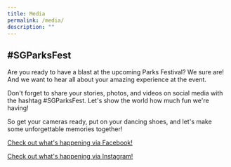 ```yaml
---
title: Media
permalink: /media/
description: ""
---
```

## #SGParksFest

Are you ready to have a blast at the upcoming Parks Festival? We sure are! And we want to hear all about your amazing experience at the event. <br>

Don't forget to share your stories, photos, and videos on social media with the hashtag #SGParksFest. Let's show the world how much fun we're having! <br>

So get your cameras ready, put on your dancing shoes, and let's make some unforgettable memories together!



[Check out what's happening via Facebook! ](https://www.facebook.com/hashtag/sgparksfest)

[Check out what's happening via Instagram!](https://www.instagram.com/explore/tags/sgparksfest/)